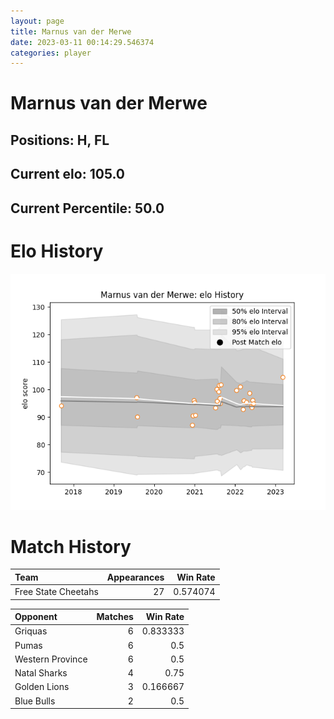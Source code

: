 ```yaml
---  
layout: page  
title: Marnus van der Merwe  
date: 2023-03-11 00:14:29.546374  
categories: player  
---
```

# Marnus van der Merwe

## Positions: H, FL

## Current elo: 105.0

## Current Percentile: 50.0

# Elo History


![elo history](history_MarnusvanderMerwe.png)
# Match History


| Team                |   Appearances |   Win Rate |
|:--------------------|--------------:|-----------:|
| Free State Cheetahs |            27 |   0.574074 |

| Opponent         |   Matches |   Win Rate |
|:-----------------|----------:|-----------:|
| Griquas          |         6 |   0.833333 |
| Pumas            |         6 |   0.5      |
| Western Province |         6 |   0.5      |
| Natal Sharks     |         4 |   0.75     |
| Golden Lions     |         3 |   0.166667 |
| Blue Bulls       |         2 |   0.5      |